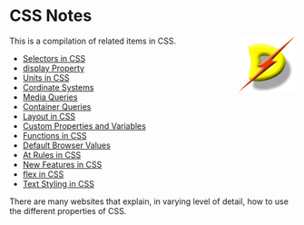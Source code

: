 # CSS Notes

<img src='./dslogo.png' align='right' width='100' alt='logo'/>

This is a compilation of related items in CSS. 

* [Selectors in CSS](./cssslctr.md)
* [display Property](./cssdisplay.md)
* [Units in CSS](./cssunits.md)
* [Cordinate Systems](./csscords.md)
* [Media Queries](./cssmdaqr.md)
* [Container Queries](./csscntqr.md)
* [Layout in CSS](./csslayout.md)
* [Custom Properties and Variables](./cssvars.md)
* [Functions in CSS](./cssfuncs.md)
* [Default Browser Values](./cssprpty.md)
* [At Rules in CSS](./cssatrule.md)
* [New Features in CSS](./cssnewft.md)
* [flex in CSS](./cssflex.md)
* [Text Styling in CSS](./csstext.md)

There are many websites that explain, in varying level of detail, how to use the different properties of CSS.

